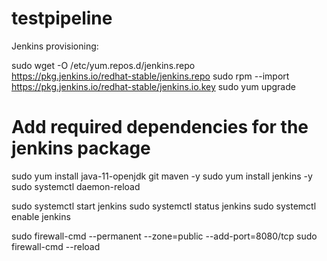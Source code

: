 # testpipeline

Jenkins provisioning:

sudo wget -O /etc/yum.repos.d/jenkins.repo \
    https://pkg.jenkins.io/redhat-stable/jenkins.repo
sudo rpm --import https://pkg.jenkins.io/redhat-stable/jenkins.io.key
sudo yum upgrade
# Add required dependencies for the jenkins package
sudo yum install java-11-openjdk git maven -y
sudo yum install jenkins -y
sudo systemctl daemon-reload

sudo systemctl start jenkins
sudo systemctl status jenkins
sudo systemctl enable jenkins

sudo firewall-cmd --permanent --zone=public --add-port=8080/tcp
sudo firewall-cmd --reload